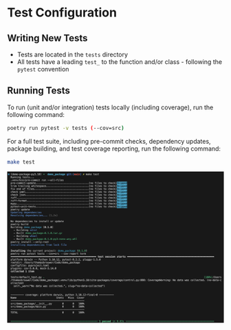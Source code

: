 # Test Configuration

## Writing New Tests

- Tests are located in the `tests` directory
- All tests have a leading `test_` to the function and/or class - following the `pytest` convention

## Running Tests

To run (unit and/or integration) tests locally (including coverage), run the following command:

```bash
poetry run pytest -v tests (--cov=src)
```

For a full test suite, including pre-commit checks, dependency updates, package building, and test coverage reporting, run the following command:

```bash
make test
```

![make-test](../assets/make-test.png)
